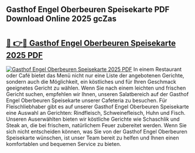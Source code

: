 ## Gasthof Engel Oberbeuren Speisekarte PDF Download Online 2025 gcZas

# <h2><a href="http://gc8oyu.nevu.top/?p=Gasthof+Engel+Oberbeuren+Speisekarte">🔗 👉🔴 Gasthof Engel Oberbeuren Speisekarte 2025 PDF</a></h2>

[![Gasthof Engel Oberbeuren Speisekarte 2025 PDF](https://i.imgur.com/dBaPXMq.png)](http://gc8oyu.nevu.top/?p=Gasthof+Engel+Oberbeuren+Speisekarte)
In einem Restaurant oder Café bietet das Menü nicht nur eine Liste der angebotenen Gerichte, sondern auch die Möglichkeit, ein köstliches und für Ihren Geschmack geeignetes Gericht zu wählen. Wenn Sie nach einem leichten und frischen Gericht suchen, empfehlen wir Ihnen, unseren Salatbereich auf der Gasthof Engel Oberbeuren Speisekarte unserer Cafeteria zu besuchen. Für Fleischliebhaber gibt es auf unserer Gasthof Engel Oberbeuren Speisekarte eine Auswahl an Gerichten: Rindfleisch, Schweinefleisch, Huhn und Fisch. Unseren Auserwählten bieten wir köstliche Gerichte wie Schaschlik und Steak an, die bei frischem, natürlichem Feuer zubereitet werden. Wenn Sie sich nicht entscheiden können, was Sie von der Gasthof Engel Oberbeuren Speisekarte wünschen, ist unser Team bereit zu helfen und Ihnen einen komfortablen und bequemen Service zu bieten.
